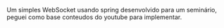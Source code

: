 Um simples WebSocket usando spring desenvolvido para um seminário, peguei como base conteudos do youtube para implementar.
